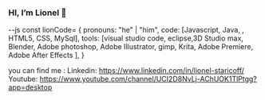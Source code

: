 ### HI, I’m Lionel 👋

--js
const lionCode= {
pronouns: "he" | "him",
code: [Javascript, Java, , HTML5, CSS, MySql],
tools: [visual studio code, eclipse,3D Studio max, Blender, Adobe photoshop, Adobe Illustrator, gimp, Krita, Adobe Premiere, Adobe After Effects ],
}


you can find me :
Linkedin: https://www.linkedin.com/in/lionel-staricoff/
Youtube: https://www.youtube.com/channel/UCI2D8NvLj-AChUOK1TlPtgg?app=desktop

<!--
**LionelStaricoff/lionelstaricoff** is a ✨ _special_ ✨ repository because its `README.md` (this file) appears on your GitHub profile.

Here are some ideas to get you started:

- 🔭 I’m currently working on ...Freelancer
- 🌱 I’m currently learning ...programming fullStack Java
- 👯 I’m looking to collaborate on ...project web
- 🤔 I’m looking for help with ...app and games web
- 💬 Ask me about ...design digital
-->
